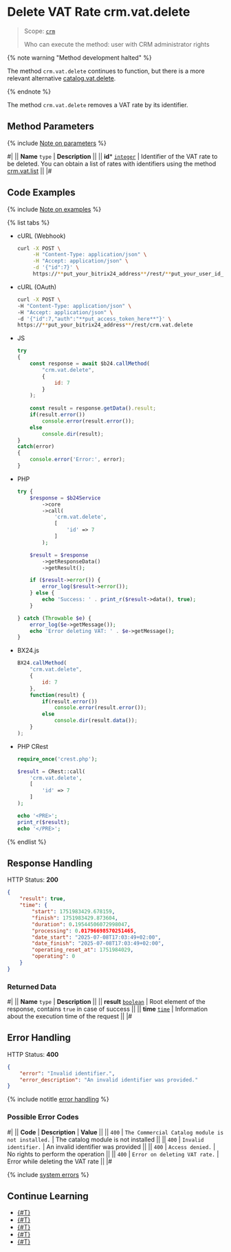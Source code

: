 # Delete VAT Rate crm.vat.delete

> Scope: [`crm`](../../../scopes/permissions.md)
>
> Who can execute the method: user with CRM administrator rights

{% note warning "Method development halted" %}

The method `crm.vat.delete` continues to function, but there is a more relevant alternative [catalog.vat.delete](../../../catalog/vat/catalog-vat-delete.md).

{% endnote %}

The method `crm.vat.delete` removes a VAT rate by its identifier.

## Method Parameters

{% include [Note on parameters](../../../../_includes/required.md) %}

#|
|| **Name**
`type` | **Description** ||
|| **id*** 
[`integer`](../../../data-types.md) | Identifier of the VAT rate to be deleted. 
You can obtain a list of rates with identifiers using the method [crm.vat.list](./crm-vat-list.md) ||
|#

## Code Examples

{% include [Note on examples](../../../../_includes/examples.md) %}

{% list tabs %}

- cURL (Webhook)

    ```bash
    curl -X POST \
         -H "Content-Type: application/json" \
         -H "Accept: application/json" \
         -d '{"id":7}' \
         https://**put_your_bitrix24_address**/rest/**put_your_user_id_here**/**put_your_webhook_here**/crm.vat.delete
    ```

- cURL (OAuth)

    ```bash
    curl -X POST \
    -H "Content-Type: application/json" \
    -H "Accept: application/json" \
    -d '{"id":7,"auth":"**put_access_token_here**"}' \
    https://**put_your_bitrix24_address**/rest/crm.vat.delete
    ```

- JS

    ```js
    try
    {
    	const response = await $b24.callMethod(
    		"crm.vat.delete",
    		{
    			id: 7
    		}
    	);
    	
    	const result = response.getData().result;
    	if(result.error())
    		console.error(result.error());
    	else
    		console.dir(result);
    }
    catch(error)
    {
    	console.error('Error:', error);
    }
    ```

- PHP

    ```php
    try {
        $response = $b24Service
            ->core
            ->call(
                'crm.vat.delete',
                [
                    'id' => 7
                ]
            );
    
        $result = $response
            ->getResponseData()
            ->getResult();
    
        if ($result->error()) {
            error_log($result->error());
        } else {
            echo 'Success: ' . print_r($result->data(), true);
        }
    
    } catch (Throwable $e) {
        error_log($e->getMessage());
        echo 'Error deleting VAT: ' . $e->getMessage();
    }
    ```

- BX24.js

    ```js
    BX24.callMethod(
        "crm.vat.delete",
        {
            id: 7
        },
        function(result) {
            if(result.error())
                console.error(result.error());
            else
                console.dir(result.data());
        }
    );
    ```

- PHP CRest

    ```php
    require_once('crest.php');

    $result = CRest::call(
        'crm.vat.delete',
        [
            'id' => 7
        ]
    );

    echo '<PRE>';
    print_r($result);
    echo '</PRE>';
    ```

{% endlist %}

## Response Handling

HTTP Status: **200**

```json
{
    "result": true,
    "time": {
        "start": 1751983429.678159,
        "finish": 1751983429.873604,
        "duration": 0.19544506072998047,
        "processing": 0.01796698570251465,
        "date_start": "2025-07-08T17:03:49+02:00",
        "date_finish": "2025-07-08T17:03:49+02:00",
        "operating_reset_at": 1751984029,
        "operating": 0
    }
}
```

### Returned Data

#|
|| **Name**
`type` | **Description** ||
|| **result** 
[`boolean`](../../../data-types.md) | Root element of the response, contains `true` in case of success ||
|| **time** 
[`time`](../../../data-types.md#time) | Information about the execution time of the request ||
|#

## Error Handling

HTTP Status: **400**

```json
{
    "error": "Invalid identifier.",
    "error_description": "An invalid identifier was provided."
}
```

{% include notitle [error handling](../../../../_includes/error-info.md) %}

### Possible Error Codes

#|
|| **Code** | **Description** | **Value** ||
|| `400`     | `The Commercial Catalog module is not installed.` | The catalog module is not installed ||
|| `400`     | `Invalid identifier.` | An invalid identifier was provided ||
|| `400`     | `Access denied.` | No rights to perform the operation ||
|| `400`     | `Error on deleting VAT rate.` | Error while deleting the VAT rate ||
|#

{% include [system errors](../../../../_includes/system-errors.md) %}

## Continue Learning

- [{#T}](./crm-vat-fields.md)
- [{#T}](./crm-vat-list.md)
- [{#T}](./crm-vat-get.md)
- [{#T}](./crm-vat-add.md)
- [{#T}](./crm-vat-update.md)
